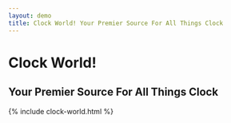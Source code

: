 ```yaml
---
layout: demo
title: Clock World! Your Premier Source For All Things Clock
---
```


# Clock World!

## Your Premier Source For All Things Clock

{% include clock-world.html %}


